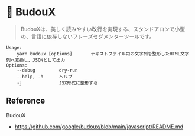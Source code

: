 # 🥋 BudouX

>BudouXは、美しく読みやすい改行を実現する、スタンドアロンで小型の、言語に依存しないフレーズセグメンターツールです。

```shell
Usage:
    yarn budoux [options]       テキストファイル内の文字列を整形したHTML文字列へ変換し、JSONとして出力
Options:
    --debug         dry-run
    --help, -h      ヘルプ
    -j              JSX形式に整形する
```

## Reference

BudouX

- <https://github.com/google/budoux/blob/main/javascript/README.md>
